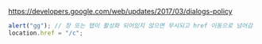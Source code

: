 https://developers.google.com/web/updates/2017/03/dialogs-policy

```js
alert("gg"); // 창 또는 탭이 활성화 되어있지 않으면 무시되고 href 이동으로 넘어감
location.href = "/c";
```
